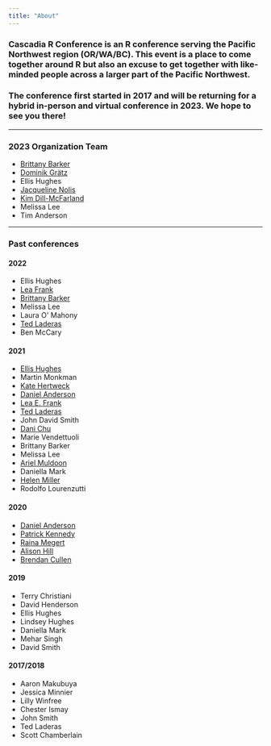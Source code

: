 ```yaml
---
title: "About"
---
```


<h3>Cascadia R Conference is an R conference serving the Pacific Northwest region (OR/WA/BC).
This event is a place to come together around R
but also an excuse to get together with like-minded people across
a larger part of the Pacific Northwest.</h3>

<h3>The conference first started in 2017 
and will be returning for a hybrid in-person and virtual conference in 2023.
We hope to see you there!</h3>

***

### 2023 Organization Team

+ [Brittany Barker](http://brittanysbarker.org)
+ [Dominik Grätz](https://www.researchgate.net/profile/Dominik-Graetz-2)
+ Ellis Hughes
+ [Jacqueline Nolis](https://jnolis.com/)
+ [Kim Dill-McFarland](https://kdillmcfarland.github.io/)
+ Melissa Lee
+ Tim Anderson

***
### Past conferences
#### 2022

+ Ellis Hughes
+ [Lea Frank](https://lea-frank.netlify.app/)
+ [Brittany Barker](http://brittanysbarker.org)
+ Melissa Lee
+ Laura O' Mahony
+ [Ted Laderas](https://laderast.github.io )
+ Ben McCary

#### 2021

+ [Ellis Hughes](http://twitter.com/thebioengineer)
+ Martin Monkman
+ [Kate Hertweck](http://katehertweck.com)
+ [Daniel Anderson](https://www.datalorax.com/about/)
+ [Lea E. Frank](https://github.com/lfrank14)
+ [Ted Laderas](https://laderast.github.io)
+ John David Smith
+ [Dani Chu](https://danichusfu.github.io/)
+ Marie Vendettuoli
+ Brittany Barker
+ Melissa Lee
+ [Ariel Muldoon](https://aosmith.rbind.io/)
+ Daniella Mark
+ [Helen Miller](https://github.com/helenmiller16)
+ Rodolfo Lourenzutti

#### 2020

+ [Daniel Anderson](https://www.datalorax.com/about/)
+ [Patrick Kennedy](https://ctl.uoregon.edu/about/staff/patrick-kennedy)
+ [Raina Megert](https://education.uoregon.edu/people/faculty/rainam)
+ [Alison Hill](https://alison.rbind.io/)
+ [Brendan Cullen](https://bcullen.rbind.io/)

#### 2019

+ Terry Christiani
+ David Henderson
+ Ellis Hughes
+ Lindsey Hughes
+ Daniella Mark
+ Mehar Singh
+ David Smith


#### 2017/2018

+ Aaron Makubuya
+ Jessica Minnier
+ Lilly Winfree
+ Chester Ismay
+ John Smith
+ Ted Laderas
+ Scott Chamberlain







